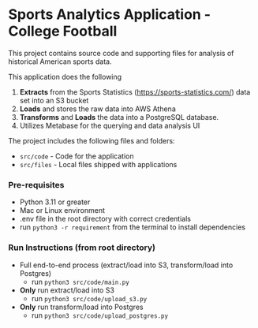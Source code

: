 # Sports Analytics Application - College Football

This project contains source code and supporting files 
for analysis of historical American sports data. 

This application does the following

1. **Extracts** from the Sports Statistics (https://sports-statistics.com/) data set into an S3 bucket
2. **Loads** and stores the raw data into AWS Athena
3. **Transforms** and **Loads** the data into a PostgreSQL database.
4. Utilizes Metabase for the querying and data analysis UI

The project includes the following files and folders:
- `src/code` - Code for the application
- `src/files` - Local files shipped with applications

### Pre-requisites
- Python 3.11 or greater
- Mac or Linux environment
- .env file in the root directory with correct credentials
- run `python3 -r requirement` from the terminal to install dependencies
### Run Instructions (from root directory)

- Full end-to-end process (extract/load into S3, transform/load into Postgres)
  - run `python3 src/code/main.py`
- **Only** run extract/load into S3
  - run `python3 src/code/upload_s3.py`
- **Only** run transform/load into Postgres
  - run `python3 src/code/upload_postgres.py`



